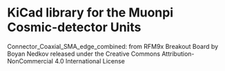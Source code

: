 # KiCad library for the Muonpi Cosmic-detector Units

Connector_Coaxial_SMA_edge_combined:
from RFM9x Breakout Board by Boyan Nedkov released under the Creative Commons Attribution-NonCommercial 4.0 International License

